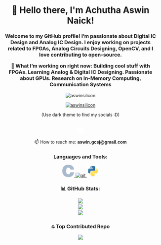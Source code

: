 <!--# 👋 Hello there, I'm Achutha Aswin Naick!

Welcome to my GitHub profile! I’m passionate about **Digital IC Design** and **Analog IC Design**. I enjoy working on projects related to **FPGAs, Analog Circuits Designing, OpenCV**, and I love contributing to open-source.

🚀 **What I’m working on right now:**
- Building cool stuff with **FPGAs**.
- Learning **Analog & Digital IC Designing**.
- Passionate about **GPUs**.
- Research on **In-Memory Computing**, **Communication Systems**

## 📊 GitHub Stats
![My GitHub Stats](https://github-readme-stats.vercel.app/api?username=aswinsilicon&show_icons=true&count_private=true&hide=prs&hide_title=true&theme=radical)

### Top Languages
![Top Languages](https://github-readme-stats.vercel.app/api/top-langs/?username=aswinsilicon&layout=compact&theme=radical)

---

### Let's Connect! 
- [LinkedIn](https://www.linkedin.com/in/aswinsilicon/)

-->
<h1 align="center">👋 Hello there, I'm Achutha Aswin Naick!</h1>



<h3 align="center">Welcome to my GitHub profile! I’m passionate about Digital IC Design and Analog IC Design. I enjoy working on projects related to FPGAs, Analog Circuits Designing, OpenCV, and I love contributing to open-source. 
  
🚀 **What I’m working on right now:**
 Building cool stuff with **FPGAs**.
 Learning **Analog & Digital IC Designing**.
 Passionate about **GPUs**.
 Research on **In-Memory Computing**, **Communication Systems**
</h3>

<p align="center"> 
  <img src="https://komarev.com/ghpvc/?username=aswinsilicon&label=Profile%20views&color=0e75b6&style=flat" alt="aswinsilicon" />
</p>

<p align="center"> 
  <a href="https://github.com/ryo-ma/github-profile-trophy">
    <img src="https://github-profile-trophy.vercel.app/?username=aswinsilicon" alt="aswinsilicon" />
  </a>
</p>

<p align="center">
  (Use dark theme to find my socials :D) <br />
  <br />
  <p align="center"> 
  <a href="https://linkedin.com/in/aswinsilicon" target="_blank">
    <img alt="Aswin | LinkedIn" width="22px" src="https://github.com/Aakarsh-B/trying-repos/blob/master/linkedin.svg" />
  </a>


  
</p>


<p align="center">📫 How to reach me: <strong>aswin.gcsj@gmail.com</strong></p>

<h3 align="center">Languages and Tools:</h3>
<p align="center"> 
</a>
  <a href="https://www.cprogramming.com/" target="_blank" rel="noreferrer">
    <img src="https://raw.githubusercontent.com/devicons/devicon/master/icons/c/c-original.svg" alt="c" width="40" height="40"/>
  </a>

 
  <a href="https://git-scm.com/" target="_blank" rel="noreferrer">
    <img src="https://www.vectorlogo.zone/logos/git-scm/git-scm-icon.svg" alt="git" width="40" height="40"/>
  </a>
 
  <a href="https://www.python.org" target="_blank" rel="noreferrer">
    <img src="https://raw.githubusercontent.com/devicons/devicon/master/icons/python/python-original.svg" alt="python" width="40" height="40"/>
  </a>
</p>

<h3 align="center">📊 GitHub Stats:</h3>
<p align="center">
  <img src="https://github-readme-stats.vercel.app/api?username=aswinsilicon&theme=dark&hide_border=true&include_all_commits=false&count_private=false" /><br/>
  <img src="https://nirzak-streak-stats.vercel.app/?user=aswinsilicon&theme=dark&hide_border=true" /><br/>
  <img src="https://github-readme-stats.vercel.app/api/top-langs/?username=aswinsilicon&theme=dark&hide_border=true&include_all_commits=false&count_private=false&layout=compact" />
</p>

<h3 align="center">🔝 Top Contributed Repo</h3>
<p align="center">
  <img src="https://github-contributor-stats.vercel.app/api?username=aswinsilicon&limit=5&theme=dark&combine_all_yearly_contributions=true" />
</p>

###


<!--
**aswinsilicon/aswinsilicon** is a ✨ _special_ ✨ repository because its `README.md` (this file) appears on your GitHub profile.

Here are some ideas to get you started:

- 🔭 I’m currently working on ...
- 🌱 I’m currently learning ...
- 👯 I’m looking to collaborate on ...
- 🤔 I’m looking for help with ...
- 💬 Ask me about ...
- 📫 How to reach me: ...
- 😄 Pronouns: ...
- ⚡ Fun fact: ...
-->
